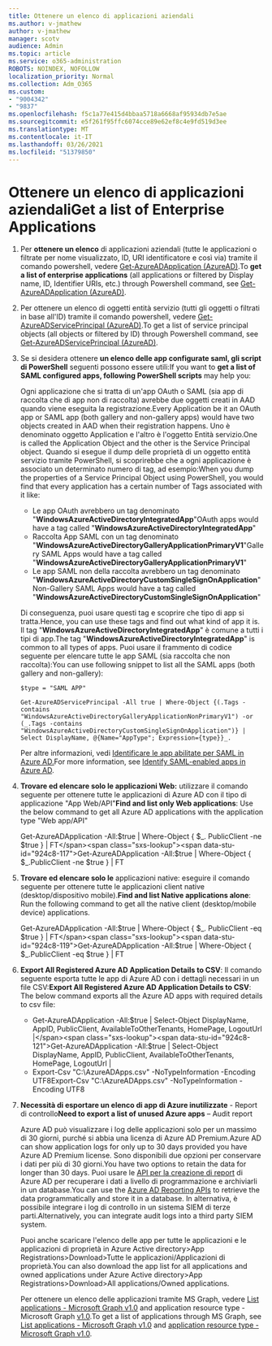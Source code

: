 ```yaml
---
title: Ottenere un elenco di applicazioni aziendali
ms.author: v-jmathew
author: v-jmathew
manager: scotv
audience: Admin
ms.topic: article
ms.service: o365-administration
ROBOTS: NOINDEX, NOFOLLOW
localization_priority: Normal
ms.collection: Adm_O365
ms.custom:
- "9004342"
- "9837"
ms.openlocfilehash: f5c1a77e415d4bbaa5718a6668af95934db7e5ae
ms.sourcegitcommit: e5f261f95ffc6074cce89e62ef8c4e9fd519d3ee
ms.translationtype: MT
ms.contentlocale: it-IT
ms.lasthandoff: 03/26/2021
ms.locfileid: "51379850"
---
```

# <a name="get-a-list-of-enterprise-applications"></a><span data-ttu-id="924c8-102">Ottenere un elenco di applicazioni aziendali</span><span class="sxs-lookup"><span data-stu-id="924c8-102">Get a list of Enterprise Applications</span></span>

1. <span data-ttu-id="924c8-103">Per **ottenere un elenco** di applicazioni aziendali (tutte le applicazioni o filtrate per nome visualizzato, ID, URI identificatore e così via) tramite il comando powershell, vedere [Get-AzureADApplication (AzureAD)](https://docs.microsoft.com/powershell/module/azuread/get-azureadapplication).</span><span class="sxs-lookup"><span data-stu-id="924c8-103">To **get a list of enterprise applications** (all applications or filtered by Display name, ID, Identifier URIs, etc.) through Powershell command, see [Get-AzureADApplication (AzureAD)](https://docs.microsoft.com/powershell/module/azuread/get-azureadapplication).</span></span>
2. <span data-ttu-id="924c8-104">Per ottenere un elenco di oggetti entità servizio (tutti gli oggetti o filtrati in base all'ID) tramite il comando powershell, vedere [Get-AzureADServicePrincipal (AzureAD)](https://docs.microsoft.com/powershell/module/azuread/get-azureadserviceprincipal).</span><span class="sxs-lookup"><span data-stu-id="924c8-104">To get a list of service principal objects (all objects or filtered by ID) through Powershell command, see [Get-AzureADServicePrincipal (AzureAD)](https://docs.microsoft.com/powershell/module/azuread/get-azureadserviceprincipal).</span></span>
3. <span data-ttu-id="924c8-105">Se si desidera ottenere **un elenco delle app configurate saml, gli script di PowerShell** seguenti possono essere utili:</span><span class="sxs-lookup"><span data-stu-id="924c8-105">If you want to **get a list of SAML configured apps, following PowerShell scripts** may help you:</span></span>

    <span data-ttu-id="924c8-106">Ogni applicazione che si tratta di un'app OAuth o SAML (sia app di raccolta che di app non di raccolta) avrebbe due oggetti creati in AAD quando viene eseguita la registrazione.</span><span class="sxs-lookup"><span data-stu-id="924c8-106">Every Application be it an OAuth app or SAML app (both gallery and non-gallery apps) would have two objects created in AAD when their registration happens.</span></span> <span data-ttu-id="924c8-107">Uno è denominato oggetto Application e l'altro è l'oggetto Entità servizio.</span><span class="sxs-lookup"><span data-stu-id="924c8-107">One is called the Application Object and the other is the Service Principal object.</span></span> <span data-ttu-id="924c8-108">Quando si esegue il dump delle proprietà di un oggetto entità servizio tramite PowerShell, si scoprirebbe che a ogni applicazione è associato un determinato numero di tag, ad esempio:</span><span class="sxs-lookup"><span data-stu-id="924c8-108">When you dump the properties of a Service Principal Object using PowerShell, you would find that every application has a certain number of Tags associated with it like:</span></span>

    - <span data-ttu-id="924c8-109">Le app OAuth avrebbero un tag denominato "**WindowsAzureActiveDirectoryIntegratedApp**"</span><span class="sxs-lookup"><span data-stu-id="924c8-109">OAuth apps would have a tag called "**WindowsAzureActiveDirectoryIntegratedApp**"</span></span>
    - <span data-ttu-id="924c8-110">Raccolta App SAML con un tag denominato "**WindowsAzureActiveDirectoryGalleryApplicationPrimaryV1**"</span><span class="sxs-lookup"><span data-stu-id="924c8-110">Gallery SAML Apps would have a tag called "**WindowsAzureActiveDirectoryGalleryApplicationPrimaryV1**"</span></span>
    - <span data-ttu-id="924c8-111">Le app SAML non della raccolta avrebbero un tag denominato "**WindowsAzureActiveDirectoryCustomSingleSignOnApplication**"</span><span class="sxs-lookup"><span data-stu-id="924c8-111">Non-Gallery SAML Apps would have a tag called "**WindowsAzureActiveDirectoryCustomSingleSignOnApplication**"</span></span>

    <span data-ttu-id="924c8-112">Di conseguenza, puoi usare questi tag e scoprire che tipo di app si tratta.</span><span class="sxs-lookup"><span data-stu-id="924c8-112">Hence, you can use these tags and find out what kind of app it is.</span></span> <span data-ttu-id="924c8-113">Il tag "**WindowsAzureActiveDirectoryIntegratedApp**" è comune a tutti i tipi di app.</span><span class="sxs-lookup"><span data-stu-id="924c8-113">The tag "**WindowsAzureActiveDirectoryIntegratedApp**" is common to all types of apps.</span></span> <span data-ttu-id="924c8-114">Puoi usare il frammento di codice seguente per elencare tutte le app SAML (sia raccolta che non raccolta):</span><span class="sxs-lookup"><span data-stu-id="924c8-114">You can use following snippet to list all the SAML apps (both gallery and non-gallery):</span></span>

    `$type = "SAML APP"`

    `Get-AzureADServicePrincipal -All true | Where-Object {(.Tags -contains "WindowsAzureActiveDirectoryGalleryApplicationNonPrimaryV1") -or (_.Tags -contains "WindowsAzureActiveDirectoryCustomSingleSignOnApplication")} | Select DisplayName, @{Name="AppType"; Expression={type}}_.`

    <span data-ttu-id="924c8-115">Per altre informazioni, vedi [Identificare le app abilitate per SAML in Azure AD.](https://docs.microsoft.com/answers/questions/24259/identify-saml-enabled-apps-in-azure-ad.html)</span><span class="sxs-lookup"><span data-stu-id="924c8-115">For more information, see [Identify SAML-enabled apps in Azure AD](https://docs.microsoft.com/answers/questions/24259/identify-saml-enabled-apps-in-azure-ad.html).</span></span>

4. <span data-ttu-id="924c8-116">**Trovare ed elencare solo le applicazioni Web:** utilizzare il comando seguente per ottenere tutte le applicazioni di Azure AD con il tipo di applicazione "App Web/API"</span><span class="sxs-lookup"><span data-stu-id="924c8-116">**Find and list only Web applications**: Use the below command to get all Azure AD applications with the application type "Web app/API"</span></span>

    <span data-ttu-id="924c8-117">Get-AzureADApplication -All:$true | Where-Object { $_. PublicClient -ne $true } | FT</span><span class="sxs-lookup"><span data-stu-id="924c8-117">Get-AzureADApplication -All:$true | Where-Object { $_.PublicClient -ne $true } | FT</span></span>
5. <span data-ttu-id="924c8-118">**Trovare ed elencare solo le** applicazioni native: eseguire il comando seguente per ottenere tutte le applicazioni client native (desktop/dispositivo mobile).</span><span class="sxs-lookup"><span data-stu-id="924c8-118">**Find and list Native applications alone**: Run the following command to get all the native client (desktop/mobile device) applications.</span></span>

    <span data-ttu-id="924c8-119">Get-AzureADApplication -All:$true | Where-Object { $_. PublicClient -eq $true } | FT</span><span class="sxs-lookup"><span data-stu-id="924c8-119">Get-AzureADApplication -All:$true | Where-Object { $_.PublicClient -eq $true } | FT</span></span>
6. <span data-ttu-id="924c8-120">**Export All Registered Azure AD Application Details to CSV**: Il comando seguente esporta tutte le app di Azure AD con i dettagli necessari in un file CSV:</span><span class="sxs-lookup"><span data-stu-id="924c8-120">**Export All Registered Azure AD Application Details to CSV**: The below command exports all the Azure AD apps with required details to csv file:</span></span>

    - <span data-ttu-id="924c8-121">Get-AzureADApplication -All:$true | Select-Object DisplayName, AppID, PublicClient, AvailableToOtherTenants, HomePage, LogoutUrl |</span><span class="sxs-lookup"><span data-stu-id="924c8-121">Get-AzureADApplication -All:$true | Select-Object DisplayName, AppID, PublicClient, AvailableToOtherTenants, HomePage, LogoutUrl |</span></span>
    - <span data-ttu-id="924c8-122">Export-Csv "C:\AzureADApps.csv" -NoTypeInformation -Encoding UTF8</span><span class="sxs-lookup"><span data-stu-id="924c8-122">Export-Csv "C:\AzureADApps.csv" -NoTypeInformation -Encoding UTF8</span></span>

7. <span data-ttu-id="924c8-123">**Necessità di esportare un elenco di app di Azure inutilizzate** - Report di controllo</span><span class="sxs-lookup"><span data-stu-id="924c8-123">**Need to export a list of unused Azure apps** – Audit report</span></span>

    <span data-ttu-id="924c8-124">Azure AD può visualizzare i log delle applicazioni solo per un massimo di 30 giorni, purché si abbia una licenza di Azure AD Premium.</span><span class="sxs-lookup"><span data-stu-id="924c8-124">Azure AD can show application logs for only up to 30 days provided you have Azure AD Premium license.</span></span>
    <span data-ttu-id="924c8-125">Sono disponibili due opzioni per conservare i dati per più di 30 giorni.</span><span class="sxs-lookup"><span data-stu-id="924c8-125">You have two options to retain the data for longer than 30 days.</span></span> <span data-ttu-id="924c8-126">Puoi usare le [API per la creazione di report](https://docs.microsoft.com/azure/active-directory/reports-monitoring/concept-reporting-api) di Azure AD per recuperare i dati a livello di programmazione e archiviarli in un database.</span><span class="sxs-lookup"><span data-stu-id="924c8-126">You can use the [Azure AD Reporting APIs](https://docs.microsoft.com/azure/active-directory/reports-monitoring/concept-reporting-api) to retrieve the data programmatically and store it in a database.</span></span> <span data-ttu-id="924c8-127">In alternativa, è possibile integrare i log di controllo in un sistema SIEM di terze parti.</span><span class="sxs-lookup"><span data-stu-id="924c8-127">Alternatively, you can integrate audit logs into a third party SIEM system.</span></span>

    <span data-ttu-id="924c8-128">Puoi anche scaricare l'elenco delle app per tutte le applicazioni e le applicazioni di proprietà in Azure Active directory>App Registrations>Download>Tutte le applicazioni/Applicazioni di proprietà.</span><span class="sxs-lookup"><span data-stu-id="924c8-128">You can also download the app list for all applications and owned applications under Azure Active directory>App Registrations>Download>All applications/Owned applications.</span></span>

    <span data-ttu-id="924c8-129">Per ottenere un elenco delle applicazioni tramite MS Graph, vedere [List applications - Microsoft Graph v1.0](https://docs.microsoft.com/graph/api/application-list) and application resource type - Microsoft Graph [v1.0](https://docs.microsoft.com/graph/api/resources/application).</span><span class="sxs-lookup"><span data-stu-id="924c8-129">To get a list of applications through MS Graph, see [List applications - Microsoft Graph v1.0](https://docs.microsoft.com/graph/api/application-list) and [application resource type - Microsoft Graph v1.0](https://docs.microsoft.com/graph/api/resources/application).</span></span>
